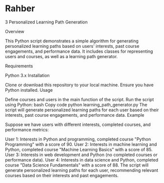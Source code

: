 # Rahber

3 Personalized Learning Path Generation

Overview

This Python script demonstrates a simple algorithm for generating personalized learning paths based on users' interests, past course engagements, and performance data. It includes classes for representing users and courses, as well as a learning path generator.

Requirements

Python 3.x
Installation

Clone or download this repository to your local machine.
Ensure you have Python installed.
Usage

Define courses and users in the main function of the script.
Run the script using Python:
bash
Copy code
python learning_path_generator.py
The script will generate personalized learning paths for each user based on their interests, past course engagements, and performance data.
Example

Suppose we have users with different interests, completed courses, and performance metrics:

User 1: Interests in Python and programming, completed course "Python Programming" with a score of 90.
User 2: Interests in machine learning and Python, completed course "Machine Learning Basics" with a score of 85.
User 3: Interests in web development and Python (no completed courses or performance data).
User 4: Interests in data science and Python, completed course "Data Science Fundamentals" with a score of 88.
The script will generate personalized learning paths for each user, recommending relevant courses based on their interests and past engagements.

